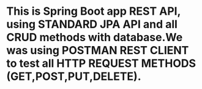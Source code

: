 # This is Spring Boot app REST API, using STANDARD JPA API and all CRUD methods with database.We was using POSTMAN REST CLIENT to test all HTTP REQUEST METHODS (GET,POST,PUT,DELETE).
